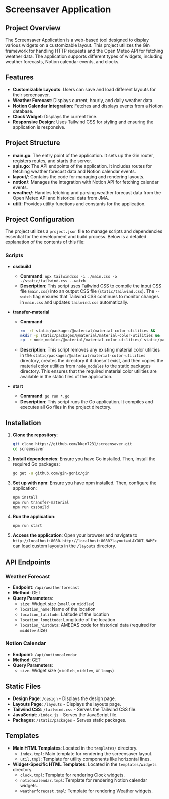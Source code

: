 # Screensaver Application

## Project Overview

The Screensaver Application is a web-based tool designed to display various widgets on a customizable layout. This project utilizes the Gin framework for handling HTTP requests and the Open Meteo API for fetching weather data. The application supports different types of widgets, including weather forecasts, Notion calendar events, and clocks.

## Features

- **Customizable Layouts**: Users can save and load different layouts for their screensaver.
- **Weather Forecast**: Displays current, hourly, and daily weather data.
- **Notion Calendar Integration**: Fetches and displays events from a Notion database.
- **Clock Widget**: Displays the current time.
- **Responsive Design**: Uses Tailwind CSS for styling and ensuring the application is responsive.

## Project Structure

- **main.go**: The entry point of the application. It sets up the Gin router, registers routes, and starts the server.
- **apis.go**: The API endpoints of the application. It includes routes for fetching weather forecast data and Notion calendar events.
- **layout/**: Contains the code for managing and rendering layouts.
- **notion/**: Manages the integration with Notion API for fetching calendar events.
- **weather/**: Handles fetching and parsing weather forecast data from the Open Meteo API and historical data from JMA.
- **util/**: Provides utility functions and constants for the application.

## Project Configuration

The project utilizes a `project.json` file to manage scripts and dependencies essential for the development and build process. Below is a detailed explanation of the contents of this file:

### Scripts

- **cssbuild**
  - **Command**: `npx tailwindcss -i ./main.css -o ./static/tailwind.css --watch`
  - **Description**: This script uses Tailwind CSS to compile the input CSS file (`main.css`) into an output CSS file (`static/tailwind.css`). The `--watch` flag ensures that Tailwind CSS continues to monitor changes in `main.css` and updates `tailwind.css` automatically.

- **transfer-material**
  - **Command**: 
    ```bash
    rm -rf static/packages/@material/material-color-utilities && 
    mkdir -p static/packages/@material/material-color-utilities && 
    cp -r node_modules/@material/material-color-utilities/ static/packages/@material/material-color-utilities
    ```
  - **Description**: This script removes any existing material color utilities in the `static/packages/@material/material-color-utilities` directory, creates the directory if it doesn't exist, and then copies the material color utilities from `node_modules` to the static packages directory. This ensures that the required material color utilities are available in the static files of the application.

- **start**
  - **Command**: `go run *.go`
  - **Description**: This script runs the Go application. It compiles and executes all Go files in the project directory.

## Installation

1. **Clone the repository**:
   ```bash
   git clone https://github.com/kken7231/screensaver.git
   cd screensaver
   ```

2. **Install dependencies**:
   Ensure you have Go installed. Then, install the required Go packages:
   ```bash
   go get -u github.com/gin-gonic/gin
   ```

3. **Set up with npm**:
   Ensure you have npm installed. Then, configure the application:
   ```bash
   npm install
   npm run transfer-material
   npm run cssbuild
   ```


4. **Run the application**:
   ```bash
   npm run start
   ```

5. **Access the application**:
   Open your browser and navigate to `http://localhost:8080`. `http://localhost:8080?layout=<LAYOUT_NAME>` can load custom layouts in the `/layouts` directory. 

## API Endpoints

### Weather Forecast
- **Endpoint**: `/api/weatherforecast`
- **Method**: GET
- **Query Parameters**:
  - `size`: Widget size (`small` or `middlev`)
  - `location_name`: Name of the location
  - `location_latitude`: Latitude of the location
  - `location_longitude`: Longitude of the location
  - `location_histdata`: AMEDAS code for historical data (required for `middlev` size)

### Notion Calendar
- **Endpoint**: `/api/notioncalendar`
- **Method**: GET
- **Query Parameters**:
  - `size`: Widget size (`middleh`, `middlev`, or `longv`)

## Static Files

- **Design Page**: `/design` - Displays the design page.
- **Layouts Page**: `/layouts` - Displays the layouts page.
- **Tailwind CSS**: `/tailwind.css` - Serves the Tailwind CSS file.
- **JavaScript**: `/index.js` - Serves the JavaScript file.
- **Packages**: `/static/packages` - Serves static packages.

## Templates

- **Main HTML Templates**: Located in the `templates/` directory.
  - `index.tmpl`: Main template for rendering the screensaver layout.
  - `util.tmpl`: Template for utility components like horizontal lines.
- **Widget-Specific HTML Templates**: Located in the `templates/widgets` directory.
  - `clock.tmpl`: Template for rendering Clock widgets.
  - `notioncalendar.tmpl`: Template for rendering Notion calendar widgets.
  - `weatherforecast.tmpl`: Template for rendering Weather widgets.
